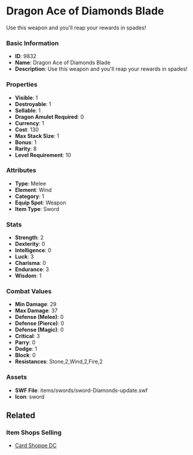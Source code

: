 # Dragon Ace of Diamonds Blade

Use this weapon and you'll reap your rewards in spades! 

### Basic Information

- **ID**: 9832
- **Name**: Dragon Ace of Diamonds Blade
- **Description**: Use this weapon and you&#039;ll reap your rewards in spades! 

### Properties

- **Visible**: 1
- **Destroyable**: 1
- **Sellable**: 1
- **Dragon Amulet Required**: 0
- **Currency**: 1
- **Cost**: 130
- **Max Stack Size**: 1
- **Bonus**: 1
- **Rarity**: 8
- **Level Requirement**: 10

### Attributes

- **Type**: Melee
- **Element**: Wind
- **Category**: 1
- **Equip Spot**: Weapon
- **Item Type**: Sword

### Stats

- **Strength**: 2
- **Dexterity**: 0
- **Intelligence**: 0
- **Luck**: 3
- **Charisma**: 0
- **Endurance**: 3
- **Wisdom**: 1

### Combat Values

- **Min Damage**: 29
- **Max Damage**: 37
- **Defense (Melee)**: 0
- **Defense (Pierce)**: 0
- **Defense (Magic)**: 0
- **Critical**: 3
- **Parry**: 0
- **Dodge**: 1
- **Block**: 0
- **Resistances**: Stone,2,Wind,2,Fire,2

### Assets

- **SWF File**: items/swords/sword-Diamonds-update.swf
- **Icon**: sword

## Related

### Item Shops Selling

- [Card Shoppe DC](../item-shops/341-card-shoppe-dc.md)

